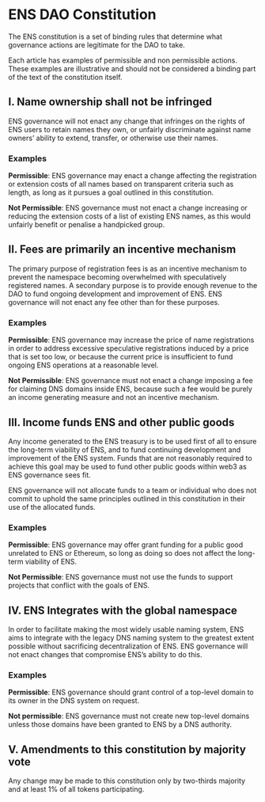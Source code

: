 # ENS DAO Constitution

The ENS constitution is a set of binding rules that determine what governance actions are legitimate for the DAO to take.

Each article has examples of permissible and non permissible actions. These examples are illustrative and should not be considered a binding part of the text of the constitution itself.

## I. Name ownership shall not be infringed

ENS governance will not enact any change that infringes on the rights of ENS users to retain names they own, or unfairly discriminate against name owners’ ability to extend, transfer, or otherwise use their names.

### **Examples**

**Permissible**: ENS governance may enact a change affecting the registration or extension costs of all names based on transparent criteria such as length, as long as it pursues a goal outlined in this constitution.

**Not Permissible**: ENS governance must not enact a change increasing or reducing the extension costs of a list of existing ENS names, as this would unfairly benefit or penalise a handpicked group.

## II. Fees are primarily an incentive mechanism

The primary purpose of registration fees is as an incentive mechanism to prevent the namespace becoming overwhelmed with speculatively registered names. A secondary purpose is to provide enough revenue to the DAO to fund ongoing development and improvement of ENS. ENS governance will not enact any fee other than for these purposes.

### **Examples**

**Permissible**: ENS governance may increase the price of name registrations in order to address excessive speculative registrations induced by a price that is set too low, or because the current price is insufficient to fund ongoing ENS operations at a reasonable level.

**Not Permissible**: ENS governance must not enact a change imposing a fee for claiming DNS domains inside ENS, because such a fee would be purely an income generating measure and not an incentive mechanism.

## III. Income funds ENS and other public goods

Any income generated to the ENS treasury is to be used first of all to ensure the long-term viability of ENS, and to fund continuing development and improvement of the ENS system. Funds that are not reasonably required to achieve this goal may be used to fund other public goods within web3 as ENS governance sees fit.

ENS governance will not allocate funds to a team or individual who does not commit to uphold the same principles outlined in this constitution in their use of the allocated funds.

### **Examples**

**Permissible**: ENS governance may offer grant funding for a public good unrelated to ENS or Ethereum, so long as doing so does not affect the long-term viability of ENS.

**Not Permissible**: ENS governance must not use the funds to support projects that conflict with the goals of ENS.

## IV. ENS Integrates with the global namespace

In order to facilitate making the most widely usable naming system, ENS aims to integrate with the legacy DNS naming system to the greatest extent possible without sacrificing decentralization of ENS. ENS governance will not enact changes that compromise ENS’s ability to do this.

### **Examples**

**Permissible**: ENS governance should grant control of a top-level domain to its owner in the DNS system on request.

**Not permissible**: ENS governance must not create new top-level domains unless those domains have been granted to ENS by a DNS authority.

## V. Amendments to this constitution by majority vote

Any change may be made to this constitution only by two-thirds majority and at least 1% of all tokens participating.
